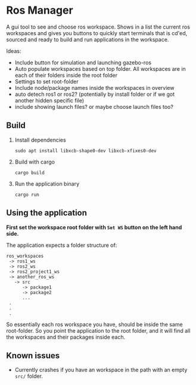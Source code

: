 # Ros Manager

A gui tool to see and choose ros workspace. Shows in a list the current ros workspaces and gives you buttons to quickly start terminals that is cd'ed, sourced and ready to build and run applications in the workspace. 

Ideas:  
* Include button for simulation and launching gazebo-ros   
* Auto populate workspaces based on top folder. All workspaces are in each of their folders inside the root folder  
* Settings to set root-folder  
* Include node/package names inside the workspaces in overview  
* auto detech ros1 or ros2? (potentially by install folder or if we got another hidden specific file)  
* include showing launch files? or maybe choose launch files too?

## Build

1. Install dependencies
    ```
    sudo apt install libxcb-shape0-dev libxcb-xfixes0-dev
    ```
2. Build with cargo
    ```
    cargo build
    ```
3. Run the application binary
     ```
     cargo run
     ```

## Using the application
**First set the workspace root folder with ``Set WS`` button on the left hand side.**

The application expects a folder structure of: 
```
ros_workspaces
 -> ros1_ws
 -> ros2_ws
 -> ros2_project1_ws
 -> another_ros_ws
   -> src
      -> package1
      -> package2
      ...
 .
 .
 .
```
So essentially each ros workspace you have, should be inside the same root-folder. So you point the application
to the root folder, and it will find all the workspaces and their packages inside each.

## Known issues
* Currently crashes if you have an workspace in the path with an empty ``src/`` folder.
